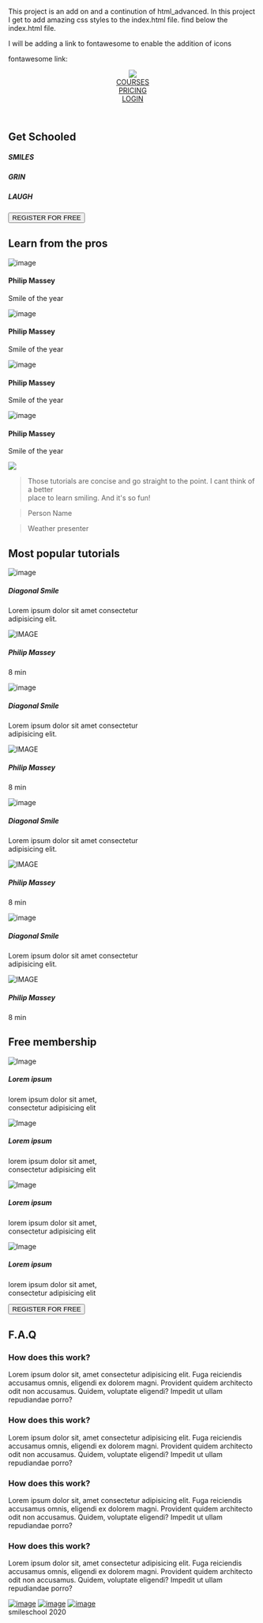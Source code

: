 This project is an add on and a continution of html_advanced.
In this project I get to add amazing css styles to the index.html file.
find below the index.html file.

I will be adding a link to fontawesome to enable the addition of icons

fontawesome link: <link rel="stylesheet" href="https://cdnjs.cloudflare.com/ajax/libs/font-awesome/4.7.0/css/font-awesome.min.css">

<!DOCTYPE html>
<html lang="en">
<head>
    <meta charset="UTF-8">
    <meta http-equiv="X-UA-Compatible" content="IE=edge">
    <meta name="viewport" content="width=device-width, initial-scale=1.0">
    <title>Webpage</title>
</head>
<body>   
    <main>
        <header>
            <div class="logo">
                <img src=./images/logo.png>
            </div>
            <div class="navbar">
                <div><a href="#">COURSES</a></div>
                <div><a href="#">PRICING</a></div>
                <div><a href="#">LOGIN</a></div>
            </div>
        </header>
        <section class="banner">
            <div class="big-banner">
                <h1>Get Schooled</h1>
                <div class="minor">
                    <h5>SMILES</h5>
                    <h5>GRIN</h5>
                    <h5>LAUGH</h5>
                </div>
                <div class="btn"><button>REGISTER FOR FREE</button></div>
            </div>
            <div class="tutors">
                <h2><span>Learn</span> from the pros</h2>
                <div class="tutor">
                    <div class="person">
                        <img src=./images/1.png alt="image">
                        <h4>Philip Massey</h4>
                        <p>Smile of the year</p>
                    </div>
                    <div class="person">
                        <img src=./images/3.png alt="image">
                        <h4>Philip Massey</h4>
                        <p>Smile of the year</p>
                    </div>
                    <div class="person">
                        <img src=./images/2.png alt="image">
                        <h4>Philip Massey</h4>
                        <p>Smile of the year</p>
                    </div>
                    <div class="person">
                        <img src=./images/4.png alt="image">
                        <h4>Philip Massey</h4>
                        <p>Smile of the year</p>
                    </div>
                </div>
            </div>
        </section>
        <section class="quote">
            <div><img src=./images//5.png></div>
            <div>
                <blockquote>Those tutorials are concise and go straight to the point. I cant think of a better<br>place to learn smiling. And it's so fun!</blockquote>
                <blockquote><span>Person Name</span></blockquote>
                <blockquote>Weather presenter</blockquote>
            </div>
        </section>
        <section class="video">
            <h2>Most <span>popular</span> tutorials</h2>
           <div class="blocks">
            <div class="video-block">
                <img src=./images/9.png alt="image">
                <h5>Diagonal Smile</h5>
                <p>Lorem ipsum dolor sit amet consectetur<br>adipisicing elit.</p>
                <div class="like-section">
                    <div class="author">
                        <img src=./images/1.png alt="IMAGE">
                    </div>
                    <div><h5>Philip Massey</h5></div>
                </div>
                <div class="stars">
                    <div class="rating">
                        <span class="fa fa-star checked"></span>
                        <span class="fa fa-star checked"></span>
                        <span class="fa fa-star checked"></span>
                        <span class="fa fa-star checked"></span>
                        <span class="fa fa-star"></span>
                    </div>
                    <div class="timer"><p>8 min</p></div>
                </div>
            </div>
            <div class="video-block">
                <img src=./images/7.png alt="image">
                <h5>Diagonal Smile</h5>
                <p>Lorem ipsum dolor sit amet consectetur<br>adipisicing elit.</p>
                <div class="like-section">
                    <div class="author">
                        <img src=./images/1.png alt="IMAGE">
                    </div>
                    <div><h5>Philip Massey</h5></div>
                </div>
                <div class="stars">
                    <div class="rating">
                        <span class="fa fa-star checked"></span>
                        <span class="fa fa-star checked"></span>
                        <span class="fa fa-star checked"></span>
                        <span class="fa fa-star checked"></span>
                        <span class="fa fa-star"></span>
                    </div>
                    <div class="timer"><p>8 min</p></div>
                </div>
            </div>
            <div class="video-block">
                <img src=./images/8.png alt="image">
                <h5>Diagonal Smile</h5>
                <p>Lorem ipsum dolor sit amet consectetur<br>adipisicing elit.</p>
                <div class="like-section">
                    <div class="author">
                        <img src=./images/1.png alt="IMAGE">
                    </div>
                    <div><h5>Philip Massey</h5></div>
                </div>
                <div class="stars">
                    <div class="rating">
                        <span class="fa fa-star checked"></span>
                        <span class="fa fa-star checked"></span>
                        <span class="fa fa-star checked"></span>
                        <span class="fa fa-star checked"></span>
                        <span class="fa fa-star"></span>
                    </div>
                    <div class="timer"><p>8 min</p></div>
                </div>
            </div>
            <div class="video-block">
                <img src=./images/6.png alt="image">
                <h5>Diagonal Smile</h5>
                <p>Lorem ipsum dolor sit amet consectetur<br>adipisicing elit.</p>
                <div class="like-section">
                    <div class="author">
                        <img src=./images/1.png alt="IMAGE">
                    </div>
                    <div><h5>Philip Massey</h5></div>
                </div>
                <div class="stars">
                    <div class="rating">
                        <span class="fa fa-star checked"></span>
                        <span class="fa fa-star checked"></span>
                        <span class="fa fa-star checked"></span>
                        <span class="fa fa-star checked"></span>
                        <span class="fa fa-star"></span>
                    </div>
                    <div class="timer"><p>8 min</p></div>
                </div>
            </div>
           </div>
        </section>
        <section class="membership">
            <h2><span>Free</span> membership</h2>
            <div class="members">
                <div class="member">
                    <img src=./images/smile.png alt="Image">
                    <h5>Lorem ipsum</h5>
                    <p>lorem ipsum dolor sit amet, <br>consectetur adipisicing elit</p>
                </div>
                <div class="member">
                    <img src=./images/smile.png alt="Image">
                    <h5>Lorem ipsum</h5>
                    <p>lorem ipsum dolor sit amet, <br>consectetur adipisicing elit</p>
                </div>
                <div class="member">
                    <img src=./images/smile.png alt="Image">
                    <h5>Lorem ipsum</h5>
                    <p>lorem ipsum dolor sit amet, <br>consectetur adipisicing elit</p>
                </div>
                <div class="member">
                    <img src=./images/smile.png alt="Image">
                    <h5>Lorem ipsum</h5>
                    <p>lorem ipsum dolor sit amet, <br>consectetur adipisicing elit</p>
                </div>
            </div>
            <div>
                <button>
                    REGISTER FOR FREE
                </button>
            </div>
        </section>
        <section class="faqs">
            <h1>F.A.Q</h1>
            <div class="faq-main">
            <div class="big-faq">
                <div class="row-block">
                    <div class="item-block"><h3>How does this work?</h3></div>
                    <div class="item-block"><p>Lorem ipsum dolor sit, amet consectetur adipisicing elit. Fuga reiciendis accusamus omnis, eligendi ex dolorem magni. Provident quidem architecto odit non accusamus. Quidem, voluptate eligendi? Impedit ut ullam repudiandae porro?</p></div>
                </div>
                <div class="row-block">
                    <div class="item-block"><h3>How does this work?</h3></div>
                    <div class="item-block"><p>Lorem ipsum dolor sit, amet consectetur adipisicing elit. Fuga reiciendis accusamus omnis, eligendi ex dolorem magni. Provident quidem architecto odit non accusamus. Quidem, voluptate eligendi? Impedit ut ullam repudiandae porro?</p></div>
                </div>
                <div class="row-block">
                    <div class="item-block"><h3>How does this work?</h3></div>
                    <div class="item-block"><p>Lorem ipsum dolor sit, amet consectetur adipisicing elit. Fuga reiciendis accusamus omnis, eligendi ex dolorem magni. Provident quidem architecto odit non accusamus. Quidem, voluptate eligendi? Impedit ut ullam repudiandae porro?</p></div>
                </div>
                <div class="row-block">
                    <div class="item-block"><h3>How does this work?</h3></div>
                    <div class="item-block"><p>Lorem ipsum dolor sit, amet consectetur adipisicing elit. Fuga reiciendis accusamus omnis, eligendi ex dolorem magni. Provident quidem architecto odit non accusamus. Quidem, voluptate eligendi? Impedit ut ullam repudiandae porro?</p></div>
                </div>
            </div>
        </div>    
        </section>
    </main>
    <footer>
        <div class="topside">
            <div class="left-side"><img src="./images/logo.png" alt=""></div>
        <div right-side>
            <a href="#"><img src=./images/Facebook.svg alt="image"></a>
            <a href="#"><img src=./images/Twitter.svg alt="image"></a>
            <a href="#"><img src=./images/Instagram.svg alt="image"></a>
        </div>
        </div>
        <div class="bottom">smileschool 2020</div>
    </footer>
</body>
</html>